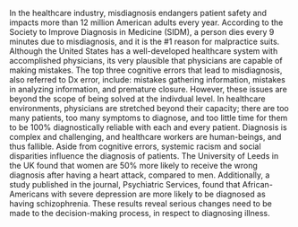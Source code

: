 In the healthcare industry, misdiagnosis endangers patient safety and impacts more than 12 million American adults every year. According to the Society to Improve Diagnosis in Medicine (SIDM), a person dies every 9 minutes due to misdiagnosis, and it is the #1 reason for malpractice suits. Although the United States has a well-developed healthcare system with accomplished physicians, its very plausible that physicians are capable of making mistakes. The top three cognitive errors that lead to misdiagnosis, also referred to Dx error, include: mistakes gathering information, mistakes in analyzing information, and premature closure. However, these issues are beyond the scope of being solved at the indivdual level. In healthcare environments, physicians are stretched beyond their capacity; there are too many patients, too many symptoms to diagnose, and too little time for them to be 100% diagnostically reliable with each and every patient. Diagnosis is complex and challenging, and healthcare workers are human-beings, and thus fallible. Aside from cognitive errors, systemic racism and social disparities influence the diagnosis of patients. The University of Leeds in the UK found that women are 50% more likely to receive the wrong diagnosis after having a heart attack, compared to men. Additionally, a study published in the journal, Psychiatric Services, found that African-Americans with severe depression are more likely to be diagnosed as having schizophrenia. These results reveal serious changes need to be made to the decision-making process, in respect to diagnosing illness. 
